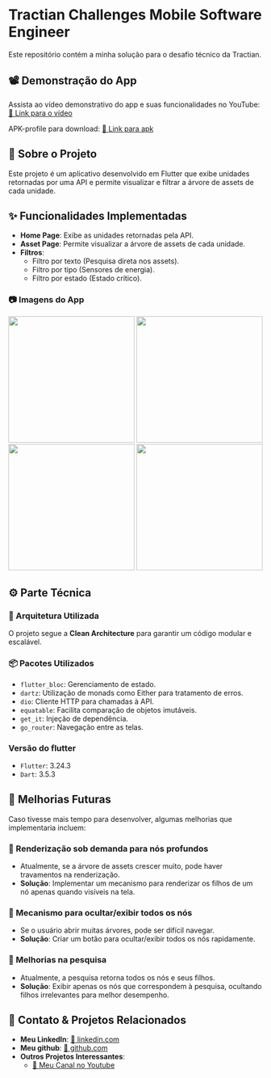# Tractian Challenges Mobile Software Engineer

Este repositório contém a minha solução para o desafio técnico da Tractian.

## 📽️ Demonstração do App

Assista ao vídeo demonstrativo do app e suas funcionalidades no YouTube:
[🔗 Link para o vídeo](https://youtu.be/6jf146GBFPM)

APK-profile para download:
[🔗 Link para apk](https://drive.google.com/file/d/15yNbcC5yp_BR2LL50u--2SiCPAH-rZFe/view?usp=sharing)

## 📌 Sobre o Projeto

Este projeto é um aplicativo desenvolvido em Flutter que exibe unidades retornadas por uma API e permite visualizar e filtrar a árvore de assets de cada unidade.

## ✨ Funcionalidades Implementadas

- **Home Page**: Exibe as unidades retornadas pela API.
- **Asset Page**: Permite visualizar a árvore de assets de cada unidade.
- **Filtros**:
  - Filtro por texto (Pesquisa direta nos assets).
  - Filtro por tipo (Sensores de energia).
  - Filtro por estado (Estado crítico).

### 📷 Imagens do App

<div align="center">
  <img src="https://github.com/user-attachments/assets/c14c62ca-4639-40e1-8dca-7b845fd499cd", width="250px"/>
  <img src="https://github.com/user-attachments/assets/dbb64ab3-f5bb-4715-b6fb-976d83cfb7aa", width="250px"/>
  <img src="https://github.com/user-attachments/assets/06f2b882-ee71-45b5-baba-566c4710bdd6", width="250px"/>
  <img src="https://github.com/user-attachments/assets/6a220e00-9144-4421-a427-52696fb38c74", width="250px"/>
</div>

## ⚙️ Parte Técnica

### 📂 Arquitetura Utilizada

O projeto segue a **Clean Architecture** para garantir um código modular e escalável.

### 📦 Pacotes Utilizados

- `flutter_bloc`: Gerenciamento de estado.
- `dartz`: Utilização de monads como Either para tratamento de erros.
- `dio`: Cliente HTTP para chamadas à API.
- `equatable`: Facilita comparação de objetos imutáveis.
- `get_it`: Injeção de dependência.
- `go_router`: Navegação entre as telas.

### Versão do flutter
- `Flutter`: 3.24.3
- `Dart`: 3.5.3

## 🚀 Melhorias Futuras

Caso tivesse mais tempo para desenvolver, algumas melhorias que implementaria incluem:

### 🔹 Renderização sob demanda para nós profundos
- Atualmente, se a árvore de assets crescer muito, pode haver travamentos na renderização.
- **Solução**: Implementar um mecanismo para renderizar os filhos de um nó apenas quando visíveis na tela.

### 🔹 Mecanismo para ocultar/exibir todos os nós
- Se o usuário abrir muitas árvores, pode ser difícil navegar.
- **Solução**: Criar um botão para ocultar/exibir todos os nós rapidamente.

### 🔹 Melhorias na pesquisa
- Atualmente, a pesquisa retorna todos os nós e seus filhos.
- **Solução**: Exibir apenas os nós que correspondem à pesquisa, ocultando filhos irrelevantes para melhor desempenho.

## 🔗 Contato & Projetos Relacionados

- **Meu LinkedIn**: [🔗 linkedin.com](https://www.linkedin.com/in/althierfson/)
- **Meu github**: [🔗 github.com](https://github.com/Althierfson)
- **Outros Projetos Interessantes**:
  - [🔗 Meu Canal no Youtube](https://www.youtube.com/@cajucode)

